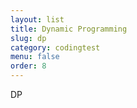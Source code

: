 ```yaml
---
layout: list
title: Dynamic Programming
slug: dp
category: codingtest
menu: false
order: 8
---
```

DP